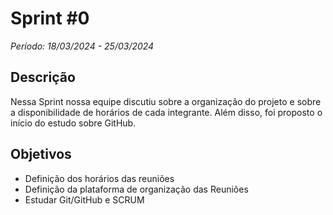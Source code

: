 # Sprint #0

*Período: 18/03/2024 - 25/03/2024*

## Descrição

Nessa Sprint nossa equipe discutiu sobre a organização do projeto e sobre a disponibilidade de horários de cada integrante. Além disso, foi proposto o início do estudo sobre GitHub.

## Objetivos

- Definição dos horários das reuniões
- Definição da plataforma de organização das Reuniões
- Estudar Git/GitHub e SCRUM
